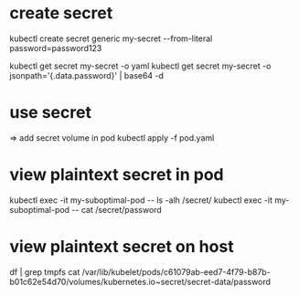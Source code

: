 
# create secret

kubectl create secret generic my-secret --from-literal password=password123

kubectl get secret my-secret -o yaml
kubectl get secret my-secret -o jsonpath='{.data.password}' | base64 -d

# use secret
=> add secret volume in pod
kubectl apply -f pod.yaml

# view plaintext secret in pod
kubectl exec -it my-suboptimal-pod -- ls -alh /secret/
kubectl exec -it my-suboptimal-pod -- cat /secret/password

# view plaintext secret on host
df | grep tmpfs
cat /var/lib/kubelet/pods/c61079ab-eed7-4f79-b87b-b01c62e54d70/volumes/kubernetes.io~secret/secret-data/password

